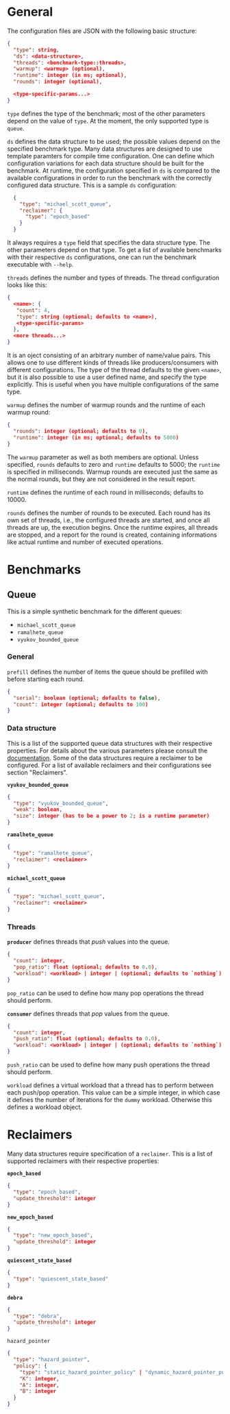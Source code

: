 # General

The configuration files are JSON with the following basic structure:
```json
{
  "type": string,
  "ds": <data-structure>,
  "threads": <benchmark-type::threads>,
  "warmup": <warmup> (optional),
  "runtime": integer (in ms; optional),
  "rounds": integer (optional),

  <type-specific-params...>
}
```
`type` defines the type of the benchmark; most of the other parameters depend
on the value of `type`. At the moment, the only supported type is `queue`.

`ds` defines the data structure to be used; the possible values depend on the
specified benchmark type.
Many data structures are designed to use template paramters for compile time
configuration. One can define which configuration variations for each data
structure should be built for the benchmark. At runtime, the configuration
specified in `ds` is compared to the available configurations in order to run
the benchmark with the correctly configured data structure.
This is a sample `ds` configuration:
```json
  {
    "type": "michael_scott_queue",
    "reclaimer": {
      "type": "epoch_based"
    }
  }
```
It always requires a `type` field that specifies the data structure type. The
other parameters depend on that type. To get a list of available benchmarks
with their respective `ds` configurations, one can run the benchmark executable
with `--help`.

`threads` defines the number and types of threads. The thread
configuration looks like this:
```json
{
  <name>: {
   "count": 4,
   "type": string (optional; defaults to <name>),
   <type-specific-params>
  },
  <more threads...>
}
```
It is an oject consisting of an arbitrary number of name/value pairs. This
allows one to use different kinds of threads like producers/consumers with
different configurations. The type of the thread defaults to the given
`<name>`, but it is also possible to use a user defined name, and specify the
type explicitly. This is useful when you have multiple configurations of the
same type.

`warmup` defines the number of warmup rounds and the runtime of each warmup round:
```json
{
  "rounds": integer (optional; defaults to 0),
  "runtime": integer (in ms; optional; defaults to 5000)
}
```
The `warmup` parameter as well as both members are optional. Unless specified,
`rounds` defaults to zero and `runtime` defaults to 5000; the `runtime` is
specified in milliseconds. Warmup rounds are executed just the same as the normal
rounds, but they are not considered in the result report.

`runtime` defines the runtime of each round in milliseconds; defaults to 10000.

`rounds` defines the number of rounds to be executed. Each round has its own set
of threads, i.e., the configured threads are started, and once all threads are
up, the execution begins. Once the runtime expires, all threads are stopped, and
a report for the round is created, containing informations like actual runtime
and number of executed operations.

# Benchmarks

## Queue

This is a simple synthetic benchmark for the different queues:
  * `michael_scott_queue`
  * `ramalhete_queue`
  * `vyukov_bounded_queue`

### General

`prefill` defines the number of items the queue should be prefilled with before
starting each round.
```json
{
  "serial": boolean (optional; defaults to false),
  "count": integer (optional; defaults to 100)
}
```

### Data structure

This is a list of the supported queue data structures with their respective
properties. For details about the various parameters please consult the
[documentation](https://mpoeter.github.io/xenium). Some of the data structures
require a reclaimer to be configured. For a list of available reclaimers and
their configurations see section "Reclaimers".

**`vyukov_bounded_queue`**
```json
{
  "type": "vyukov_bounded_queue",
  "weak": boolean,
  "size": integer (has to be a power to 2; is a runtime parameter)
}
```

**`ramalhete_queue`**
```json
{
  "type": "ramalhete_queue",
  "reclaimer": <reclaimer>
}
```

**`michael_scott_queue`**
```json
{
  "type": "michael_scott_queue",
  "reclaimer": <reclaimer>
}
```

### Threads

**`producer`** defines threads that _push_ values into the queue.
```json
{
  "count": integer,
  "pop_ratio": float (optional; defaults to 0.0),
  "workload": <workload> | integer | (optional; defaults to `nothing`)
}
```
`pop_ratio` can be used to define how many pop operations the thread should
perform.

**`consumer`** defines threads that _pop_ values from the queue.
```json
{
  "count": integer,
  "push_ratio": float (optional; defaults to 0.0),
  "workload": <workload> | integer | (optional; defaults to `nothing`)
}
```
`push_ratio` can be used to define how many push operations the thread should
perform.

`workload` defines a virtual workload that a thread has to perform between
each push/pop operation. This value can be a simple integer, in which case
it defines the number of iterations for the `dummy` workload. Otherwise this
defines a workload object.

# Reclaimers

Many data structures require specification of a `reclaimer`. This is a list
of supported reclaimers with their respective properties:

**`epoch_based`**
```json
{
  "type": "epoch_based",
  "update_threshold": integer
}
```

**`new_epoch_based`**
```json
{
  "type": "new_epoch_based",
  "update_threshold": integer
}
```

**`quiescent_state_based`**
```json
{
  "type": "quiescent_state_based"
}
```

**`debra`**
```json
{
  "type": "debra",
  "update_threshold": integer
}
```

`hazard_pointer`
```json
{
  "type": "hazard_pointer",
  "policy": {
    "type": "static_hazard_pointer_policy" | "dynamic_hazard_pointer_policy",
    "K": integer,
    "A": integer,
    "B": integer
  }
}
```
